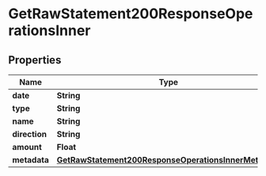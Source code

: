 

# GetRawStatement200ResponseOperationsInner


## Properties

| Name | Type | Description | Notes |
|------------ | ------------- | ------------- | -------------|
|**date** | **String** |  |  [optional] |
|**type** | **String** |  |  [optional] |
|**name** | **String** |  |  [optional] |
|**direction** | **String** |  |  [optional] |
|**amount** | **Float** |  |  [optional] |
|**metadata** | [**GetRawStatement200ResponseOperationsInnerMetadata**](GetRawStatement200ResponseOperationsInnerMetadata.md) |  |  [optional] |



